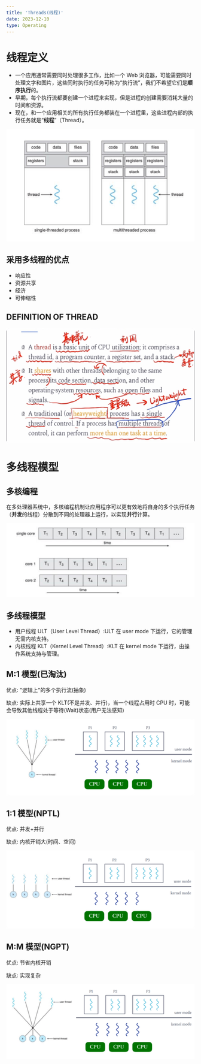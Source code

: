 ```yaml
---
title: 'Threads(线程)'
date: 2023-12-10
type: Operating
---
```


# 线程定义

- 一个应用通常需要同时处理很多工作，比如一个 Web 浏览器，可能需要同时处理文字和图片，这些同时执行的任务可称为“执行流”，我们不希望它们是**顺序执行**的。
- 早期，每个执行流都要创建一个进程来实现，但是进程的创建需要消耗大量的时间和资源。
- 现在，和一个应用相关的所有执行任务都装在一个进程里，这些进程内部的执行任务就是“**线程**”（Thread）。

![线程定义](/public/images/os/05/thread.png)

## 采用多线程的优点

- 响应性
- 资源共享
- 经济
- 可伸缩性

## DEFINITION OF THREAD

![线程定义](/public/images/os/05/definition-of-thread.png)

# 多线程模型

## 多核编程

在多处理器系统中，多核编程机制让应用程序可以更有效地将自身的多个执行任务（**并发**的线程）分散到不同的处理器上运行，以实现**并行**计算。

![多核编程](/public/images/os/05/multicore-programming.png)

## 多线程模型

- 用户线程 ULT（User Level Thread）:ULT 在 user mode 下运行，它的管理无需内核支持。
- 内核线程 KLT（Kernel Level Thread）:KLT 在 kernel mode 下运行，由操作系统支持与管理。

## M:1 模型(已淘汰)

优点: "逻辑上"的多个执行流(抽象)

缺点: 实际上共享一个 KLT(不是并发、并行)，当一个线程占用时 CPU 时，可能会导致其他线程处于等待(Wait)状态(用户无法感知)

![M:1](/public/images/os/05/m-1-model.png)

## 1:1 模型(NPTL)

优点: 并发+并行

缺点: 内核开销大(时间、空间)

![1:1](/public/images/os/05/1-1-model.png)

## M:M 模型(NGPT)

优点: 节省内核开销

缺点: 实现复杂

![M:M](/public/images/os/05/m-m-model.png)
